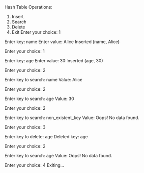 Hash Table Operations:
1. Insert
2. Search
3. Delete
4. Exit
Enter your choice: 1

Enter key: name
Enter value: Alice
Inserted (name, Alice)

Enter your choice: 1

Enter key: age
Enter value: 30
Inserted (age, 30)

Enter your choice: 2

Enter key to search: name
Value: Alice

Enter your choice: 2

Enter key to search: age
Value: 30

Enter your choice: 2

Enter key to search: non_existent_key
Value: Oops! No data found.

Enter your choice: 3

Enter key to delete: age
Deleted key: age

Enter your choice: 2

Enter key to search: age
Value: Oops! No data found.

Enter your choice: 4
Exiting...
